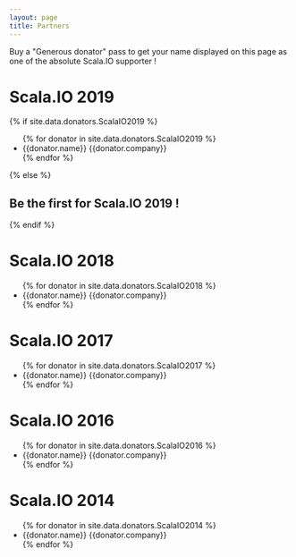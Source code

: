 ```yaml
---
layout: page
title: Partners
---
```

Buy a "Generous donator" pass to get your name displayed on this page as one of the absolute Scala.IO supporter !

Scala.IO 2019
===============

{% if site.data.donators.ScalaIO2019 %}  
<ul class="donators">
{% for donator in site.data.donators.ScalaIO2019 %}
  <li>{{donator.name}} <span class="details">
    <a href="http://twitter.com/{{donator.twitter}}"><i class="fab fa-twitter"></i></a>
    <span class="company">{{donator.company}}</span>
    </span>
  </li>
{% endfor %}
</ul>
{% else %}
<h2>Be the first for Scala.IO 2019 !</h2>  
{% endif %}

Scala.IO 2018
===============

<ul class="donators">
{% for donator in site.data.donators.ScalaIO2018 %}
  <li>{{donator.name}} <span class="details">
    <a href="http://twitter.com/{{donator.twitter}}"><i class="fab fa-twitter"></i></a>
    <span class="company">{{donator.company}}</span>
    </span>
  </li>
{% endfor %}
</ul>

Scala.IO 2017
===============

<ul class="donators">
{% for donator in site.data.donators.ScalaIO2017 %}
  <li>{{donator.name}} <span class="details"> 
    <a href="http://twitter.com/{{donator.twitter}}"><i class="fab fa-twitter"></i></a>
    <span class="company">{{donator.company}}</span>
  </li>
{% endfor %}
</ul>

Scala.IO 2016
===============

<ul class="donators">
{% for donator in site.data.donators.ScalaIO2016 %}
  <li>{{donator.name}} <span class="details">
    <a href="http://twitter.com/{{donator.twitter}}"><i class="fab fa-twitter"></i></a>
    <span class="company">{{donator.company}}</span>
    </span>
  </li>
{% endfor %}
</ul>

Scala.IO 2014
===============

<ul class="donators">
{% for donator in site.data.donators.ScalaIO2014 %}
  <li>{{donator.name}} <span class="details">
    <a href="http://twitter.com/{{donator.twitter}}"><i class="fab fa-twitter"></i></a>
    <span class="company">{{donator.company}}</span>
    </span>
  </li>
{% endfor %}
</ul>

